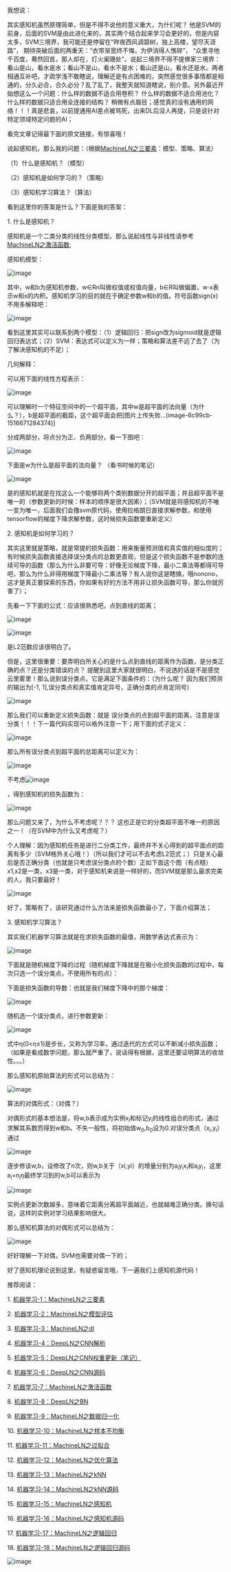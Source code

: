 我想说： 

其实感知机虽然原理简单，但是不得不说他的意义重大，为什们呢？ 他是SVM的前身，后面的SVM是由此进化来的，其实两个结合起来学习会更好的，但是内容太多，SVM三境界，我可能还是停留在“昨夜西风调碧树，独上高楼，望尽天涯路”， 期待突破后面的两重天：“衣带渐宽终不悔，为伊消得人憔碎”， “众里寻他千百度，蓦然回首，那人却在，灯火阑珊处”。说起三境界不得不提佛家三境界：看山是山，看水是水；看山不是山，看水不是水；看山还是山，看水还是水。两者相通互补吧，才疏学浅不敢瞎说，理解还是有点困难的，突然感觉很多事情都是相通的，分久必合，合久必分？乱了乱了，我整天就知道瞎说，别介意。另外最近开始想这么一个问题：什么样的数据不适合用卷积？ 什么样的数据不适合用池化？ 什么样的数据只适合用全连接的结构？ 稍微有点眉目；感觉真的没有通用的网络！！！真是悲哀，以前提通用AI差点被骂死，出来DL后没人再提，只是说针对特定领域特定问题的AI；

看完文章记得最下面的原文链接，有惊喜哦！

说起感知机，那么我的问题：（根据[MachineLN之三要素](http://mp.weixin.qq.com/s?__biz=MzU3MTM3MTIxOQ==&mid=2247483841&idx=2&sn=e4a3cff7b12c48af237c577c487ba3a1&chksm=fce07a7dcb97f36be5003c3018b3a391070bdc4e56839cb461d226113db4c5f24032e0bf5809&scene=21#wechat_redirect)：模型、策略、算法）

（1）什么是感知机？（模型）

（2）感知机是如何学习的？（策略）

（3）感知机学习算法？（算法）

看到这里你的答案是什么？下面是我的答案：

1\. 什么是感知机？

感知机是一个二类分类的线性分类模型。那么说起线性与非线性请参考[MachineLN之激活函数](http://mp.weixin.qq.com/s?__biz=MzU3MTM3MTIxOQ==&mid=2247483968&idx=1&sn=dc2e52c68cd8ea9037b114625c9b1a33&chksm=fce079fccb97f0ea4f3b8f8c74cb779613e06c54a718378c9d174651c16cabb28a1c283b9083&scene=21#wechat_redirect);

感知机模型：

![image](http://upload-images.jianshu.io/upload_images/4618424-44a36ae71aa8c020?imageMogr2/auto-orient/strip%7CimageView2/2/w/1240)

其中，w和b为感知机参数，w∈Rn叫做权值或权值向量，b∈R叫做偏置，w⋅x表示w和x的内积。感知机学习的目的就在于确定参数w和b的值。符号函数sign(x)不用多解释吧：

![image](http://upload-images.jianshu.io/upload_images/4618424-99db19ed37ed660e?imageMogr2/auto-orient/strip%7CimageView2/2/w/1240)

看到这里其实可以联系到两个模型：（1）逻辑回归：把sign改为sigmoid就是逻辑回归表达式；（2）SVM：表达式可以定义为一样；策略和算法差不远了去了（为了解决感知机的不足）； 

几何解释：

可以用下面的线性方程表示：

![image](http://upload-images.jianshu.io/upload_images/4618424-b42bb97dc84922e8?imageMogr2/auto-orient/strip%7CimageView2/2/w/1240)

可以理解时一个特征空间中的一个超平面，其中w是超平面的法向量（为什么？），b是超平面的截距，这个超平面会把[图片上传失败...(image-6c99cb-1516671284374)]

分成两部分，将点分为正、负两部分，看一下图吧：

![image](http://upload-images.jianshu.io/upload_images/4618424-d9e283874370326c?imageMogr2/auto-orient/strip%7CimageView2/2/w/1240)

下面是w为什么是超平面的法向量？ （看书时候的笔记）

![image](http://upload-images.jianshu.io/upload_images/4618424-146233b5f9ac30af?imageMogr2/auto-orient/strip%7CimageView2/2/w/1240)

是的感知机就是在找这么一个能够将两个类别数据分开的超平面；并且超平面不是唯一的（参数更新的时候：样本的顺序是很大因素）；（SVM就是将感知机的不唯一变为唯一，后面我们会撸svm原代码，使用拉格朗日直接求解参数，和使用tensorflow的梯度下降求解参数，这时候损失函数要重新定义）

2\. 感知机是如何学习的？

其实这里就是策略，就是常提的损失函数：用来衡量预测值和真实值的相似度的；有时候损失函数直接选择误分类点的总数更直观，但是这个损失函数不是参数的连续可导的函数（那么为什么非要可导：好像无论梯度下降，最小二乘法等都得可导吧，那么为什么非得用梯度下降最小二乘法等？有人说你这是瞎搞，哦nonono，这才是真正要探索的东西，你如果有好的方法不用非让损失函数可导，那么你就厉害了）；

先看一下下面的公式：应该很熟悉吧，点到直线的距离；

![image](http://upload-images.jianshu.io/upload_images/4618424-f2eeb1206be41181?imageMogr2/auto-orient/strip%7CimageView2/2/w/1240)

![image](http://upload-images.jianshu.io/upload_images/4618424-86f2619d233d847d?imageMogr2/auto-orient/strip%7CimageView2/2/w/1240)

是L2范数应该很明白了。

但是，这里很重要：要弄明白所关心的是什么点到直线的距离作为函数，是分类正确的点？还是分类错误的点？ 提醒到这里大家就很明白，不说透的话是不是感觉云里雾里！那么说到误分类点，它是满足下面条件的：（为什么呢？ 因为我们预测的输出为[-1, 1],误分类点和真实值肯定异号，正确分类的点肯定同号）

![image](http://upload-images.jianshu.io/upload_images/4618424-8a79fac89b89552a?imageMogr2/auto-orient/strip%7CimageView2/2/w/1240)

那么我们可以重新定义损失函数：就是 误分类点的点到超平面的距离，注意是误分类！！！下一篇代码实现可以格外注意一下；用下面的式子定义： 

![image](http://upload-images.jianshu.io/upload_images/4618424-2e59b4b879be4a0e?imageMogr2/auto-orient/strip%7CimageView2/2/w/1240)

那么所有误分类点到超平面的总距离可以定义为：

![image](http://upload-images.jianshu.io/upload_images/4618424-dadcfcd124698c5a?imageMogr2/auto-orient/strip%7CimageView2/2/w/1240)

不考虑![image](http://upload-images.jianshu.io/upload_images/4618424-41af72bc0405f0b5?imageMogr2/auto-orient/strip%7CimageView2/2/w/1240)

，得到感知机的损失函数为：

![image](http://upload-images.jianshu.io/upload_images/4618424-ac46e3c9fd29dfe4?imageMogr2/auto-orient/strip%7CimageView2/2/w/1240)

那么问题又来了，为什么不考虑呢？？？ 这也正是它的分类超平面不唯一的原因之一！（在SVM中为什么又考虑呢？）

个人理解：因为感知机任务是进行二分类工作，最终并不关心得到的超平面点的距离有多少（SVM格外关心哦！）（所以我们才可以不去考虑L2范式；）只是关心最后是否正确分类（也就是只考虑误分类点的个数）正如下面这个图（有点糙）x1,x2是一类，x3是一类，对于感知机来说是一样好的，而SVM就是那么最求完美的人，我只要最好！

![image](http://upload-images.jianshu.io/upload_images/4618424-75fb5cafcaac9b01?imageMogr2/auto-orient/strip%7CimageView2/2/w/1240)

好了，策略有了，该研究通过什么方法来是损失函数最小了，下面介绍算法；

3\. 感知机学习算法？

其实我们机器学习算法就是在求损失函数的最值，用数学表达式表示为：

![image](http://upload-images.jianshu.io/upload_images/4618424-67856a9dff17cb68?imageMogr2/auto-orient/strip%7CimageView2/2/w/1240)

下面就是随机梯度下降的过程（随机梯度下降就是在极小化损失函数的过程中，每次只选一个误分类点，不使用所有的点）：

下面是损失函数的导数：也就是我们梯度下降中的那个梯度：

![image](http://upload-images.jianshu.io/upload_images/4618424-3ff05698787aae62?imageMogr2/auto-orient/strip%7CimageView2/2/w/1240)

随机选一个误分类点，进行参数更新： 

![image](http://upload-images.jianshu.io/upload_images/4618424-e3109543ec6465c8?imageMogr2/auto-orient/strip%7CimageView2/2/w/1240)

式中η(0<η≤1)是步长，又称为学习率，通过迭代的方式可以不断减小损失函数；（如果是看成数学问题，那么就严重了，说话得有根据，这里还要证明算法的收敛性。。。）

那么感知机原始算法的形式可以总结为：

![image](http://upload-images.jianshu.io/upload_images/4618424-84dd22a6f95042de?imageMogr2/auto-orient/strip%7CimageView2/2/w/1240)

算法的对偶形式：（对偶？）

对偶形式的基本想法是，将w,b表示成为实例x<sub>i</sub>和标记y<sub>i</sub>的线性组合的形式，通过求解其系数而得到w和b。不失一般性，将初始值w<sub>0</sub>,b<sub>0</sub>设为0.对误分类点（x<sub>i</sub>,y<sub>i</sub>）通过

![image](http://upload-images.jianshu.io/upload_images/4618424-08da8b61f2b7aaa6?imageMogr2/auto-orient/strip%7CimageView2/2/w/1240)

逐步修该w,b，设修改了n次，则w,b关于（xi,yi）的增量分别为a<sub>i</sub>y<sub>i</sub>x<sub>i</sub>和a<sub>i</sub>y<sub>i</sub>，这里a<sub>i</sub>=n<sub>i</sub>η最终学习到的w,b可以表示为

![image](http://upload-images.jianshu.io/upload_images/4618424-df792da60786f4f5?imageMogr2/auto-orient/strip%7CimageView2/2/w/1240)

实例点更新次数越多，意味着它距离分离超平面越近，也就越难正确分类。换句话说，这样的实例对学习结果影响很大。

那么感知机算法的对偶形式可以总结为：

![image](http://upload-images.jianshu.io/upload_images/4618424-bbfeacf3bc642e86?imageMogr2/auto-orient/strip%7CimageView2/2/w/1240)

好好理解一下对偶，SVM也需要对偶一下的； 

好了感知机理论说到这里，有疑惑留言哦，下一遍我们上感知机源代码！

推荐阅读：

1. [机器学习-1：MachineLN之三要素](http://blog.csdn.net/u014365862/article/details/78955063)

2. [机器学习-2：MachineLN之模型评估](http://blog.csdn.net/u014365862/article/details/78959353)

3. [机器学习-3：MachineLN之dl](http://blog.csdn.net/u014365862/article/details/78980142)

4. [机器学习-4：DeepLN之CNN解析](http://blog.csdn.net/u014365862/article/details/78986089)

5. [机器学习-5：DeepLN之CNN权重更新（笔记）](http://blog.csdn.net/u014365862/article/details/78959211)

6. [机器学习-6：DeepLN之CNN源码](http://blog.csdn.net/u014365862/article/details/79010248)

7. [机器学习-7：MachineLN之激活函数](http://blog.csdn.net/u014365862/article/details/79007801)

8. [机器学习-8：DeepLN之BN](http://blog.csdn.net/u014365862/article/details/79019518)

9. [机器学习-9：MachineLN之数据归一化](http://blog.csdn.net/u014365862/article/details/79031089)

10. [机器学习-10：MachineLN之样本不均衡](http://blog.csdn.net/u014365862/article/details/79040390)

11. [机器学习-11：MachineLN之过拟合](http://blog.csdn.net/u014365862/article/details/79057073) 

12. [机器学习-12：MachineLN之优化算法](http://blog.csdn.net/u014365862/article/details/79070721)

13. [机器学习-13：MachineLN之kNN](http://blog.csdn.net/u014365862/article/details/79091913)

14. [机器学习-14：MachineLN之kNN源码](http://blog.csdn.net/u014365862/article/details/79101209)

15. [](http://mp.blog.csdn.net/postedit/79135612)[机器学习-15：MachineLN之感知机](http://blog.csdn.net/u014365862/article/details/79135612)

16. [机器学习-16：MachineLN之感知机源码](http://blog.csdn.net/u014365862/article/details/79135767)

17. [机器学习-17：MachineLN之逻辑回归](http://blog.csdn.net/u014365862/article/details/79157777)

18. [机器学习-18：MachineLN之逻辑回归源码](http://blog.csdn.net/u014365862/article/details/79157841)


![image](http://upload-images.jianshu.io/upload_images/4618424-e648a32ee6d56a4e?imageMogr2/auto-orient/strip%7CimageView2/2/w/1240)
